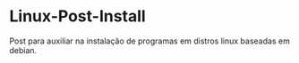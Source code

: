 # Linux-Post-Install
Post para auxiliar na instalação de programas em distros linux baseadas em debian.
